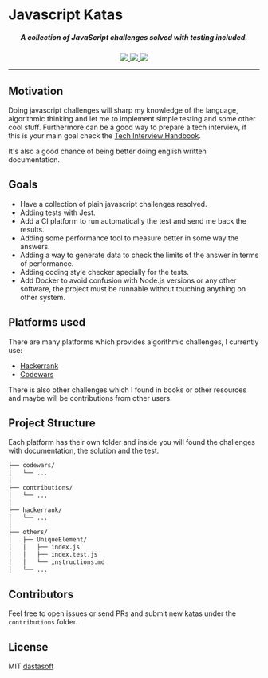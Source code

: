 # Javascript Katas

<h5 align="center">A collection of JavaScript challenges solved with testing included.</h5>

<p align="center">
  <a href="https://travis-ci.com/dastasoft">
    <img src="https://travis-ci.com/dastasoft/javascript_katas.svg?branch=main">
  </a>
  <a href="https://github.com/prettier/prettier">
    <img src="https://img.shields.io/badge/code_style-prettier-ff69b4.svg?style=flat-square">
  </a>
  <img src="https://img.shields.io/github/license/dastasoft/javascript_katas">
</p>
<hr />

## Motivation

Doing javascript challenges will sharp my knowledge of the language, algorithmic thinking and let me to implement simple testing and some other cool stuff. Furthermore can be a good way to prepare a tech interview, if this is your main goal check the [Tech Interview Handbook](https://github.com/yangshun/tech-interview-handbook).

It's also a good chance of being better doing english written documentation.

## Goals

- Have a collection of plain javascript challenges resolved.
- Adding tests with Jest.
- Add a CI platform to run automatically the test and send me back the results.
- Adding some performance tool to measure better in some way the answers.
- Adding a way to generate data to check the limits of the answer in terms of performance.
- Adding coding style checker specially for the tests.
- Add Docker to avoid confusion with Node.js versions or any other software, the project must be runnable without touching anything on other system.

## Platforms used

There are many platforms which provides algorithmic challenges, I currently use:

- [Hackerrank](https://www.hackerrank.com/)
- [Codewars](https://www.codewars.com/)

There is also other challenges which I found in books or other resources and maybe will be contributions from other users.

## Project Structure

Each platform has their own folder and inside you will found the challenges with documentation, the solution and the test.

```sh
├── codewars/
│   └── ...
│
├── contributions/
│   └── ...
│
├── hackerrank/
│   └── ...
│
├── others/
│   ├── UniqueElement/
│   │   ├── index.js
│   │   ├── index.test.js
│   │   └── instructions.md
│   └── ...
```

## Contributors

Feel free to open issues or send PRs and submit new katas under the `contributions` folder.

## License

MIT [dastasoft](https://dastasoft.netlify.app/)
